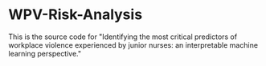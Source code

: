 # WPV-Risk-Analysis
This is the source code for "Identifying the most critical predictors of workplace violence experienced by junior nurses: an interpretable machine learning perspective."

